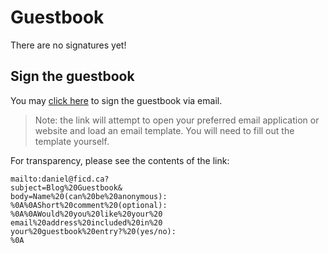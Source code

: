 # Guestbook

There are no signatures yet!

## Sign the guestbook

You may [click here](<mailto:daniel@ficd.ca?subject=Blog%20Guestbook&body=Name%20(can%20be%20anonymous):%0A%0AShort%20comment%20(optional):%0A%0AWould%20you%20like%20your%20email%20address%20included%20in%20your%20guestbook%20entry?%20(yes/no):%0A>) to sign the guestbook via email.

> Note: the link will attempt to open your preferred email application or website and load an email template. You will need to fill out the template yourself.

For transparency, please see the contents of the link:

```
mailto:daniel@ficd.ca?
subject=Blog%20Guestbook&
body=Name%20(can%20be%20anonymous):
%0A%0AShort%20comment%20(optional):
%0A%0AWould%20you%20like%20your%20
email%20address%20included%20in%20
your%20guestbook%20entry?%20(yes/no):
%0A
```
